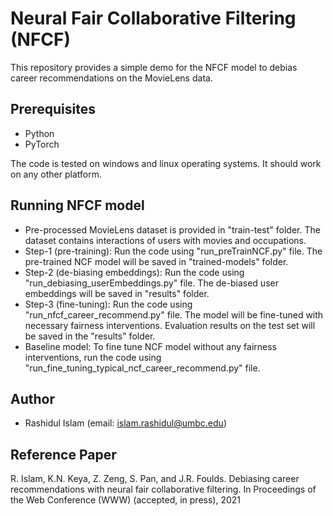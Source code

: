 # Neural Fair Collaborative Filtering (NFCF)

This repository provides a simple demo for the NFCF model to debias career recommendations on the MovieLens data. 

## Prerequisites

* Python
* PyTorch

The code is tested on windows and linux operating systems. It should work on any other platform.

## Running NFCF model

* Pre-processed MovieLens dataset is provided in "train-test" folder. The dataset contains interactions of users with movies and occupations.
* Step-1 (pre-training): Run the code using "run_preTrainNCF.py" file. The pre-trained NCF model will be saved in "trained-models" folder.
* Step-2 (de-biasing embeddings): Run the code using "run_debiasing_userEmbeddings.py" file. The de-biased user embeddings will be saved in "results" folder.
* Step-3 (fine-tuning): Run the code using "run_nfcf_career_recommend.py" file. The model will be fine-tuned with necessary fairness interventions. Evaluation results on the test set will be saved in the "results" folder.
* Baseline model: To fine tune NCF model without any fairness interventions, run the code using "run_fine_tuning_typical_ncf_career_recommend.py" file. 

## Author

* Rashidul Islam (email: islam.rashidul@umbc.edu)

## Reference Paper

R. Islam, K.N. Keya, Z. Zeng, S. Pan, and J.R. Foulds. Debiasing career recommendations with neural fair collaborative filtering. In Proceedings of the Web Conference (WWW) (accepted, in press), 2021
